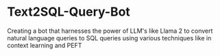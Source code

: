 # Text2SQL-Query-Bot
Creating a bot that harnesses the power of LLM's like Llama 2 to convert natural language queries to SQL queries using various techniques like in context learning and PEFT
